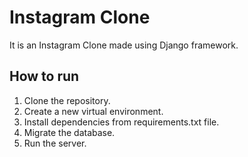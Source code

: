# Instagram Clone
It is an Instagram Clone made using Django framework.

## How to run
1) Clone the repository.
2) Create a new virtual environment.
3) Install dependencies from requirements.txt file.
4) Migrate the database.
5) Run the server.
